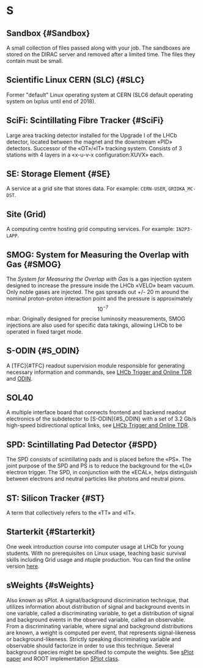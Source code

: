 # S

## Sandbox {#Sandbox}

A small collection of files passed along with your job. The sandboxes are stored on the DIRAC server and removed after a limited time. The files they contain must be small.

## Scientific Linux CERN (SLC) {#SLC}

Former "default" Linux operating system at CERN (SLC6 default operating system on lxplus until end of 2018).

## SciFi: Scintillating Fibre Tracker {#SciFi}

Large area tracking detector installed for the Upgrade I of the LHCb detector, located between the magnet and the downstream «PID» detectors. Successor of the «OT»/«IT» tracking system. Consists of 3 stations with 4 layers in a «x-u-v-x configuration:XUVX» each.

## SE: Storage Element {#SE}

A service at a grid site that stores data. For example: `CERN-USER`, `GRIDKA_MC-DST`.

## Site (Grid)

A computing centre hosting grid computing services. For example: `IN2P3-LAPP`.

## SMOG: System for Measuring the Overlap with Gas {#SMOG}

The _System for Measuring the Overlap with Gas_ is a gas injection system designed to increase the pressure inside the LHCb «VELO» beam vacuum.
Only noble gases are injected. The gas spreads out +/- 20 m around the nominal proton-proton interaction point
and the pressure is approximately $$10^{-7}$$ mbar.
Originally designed for precise luminosity measurements, SMOG injections are also used for specific data takings,
allowing LHCb to be operated in fixed target mode.

## S-ODIN {#S_ODIN}

A [TFC]{#TFC} readout supervision module responsible for generating necessary information and commands, see [LHCb Trigger and Online TDR](https://cds.cern.ch/record/1701361/files/LHCB-TDR-016.pdf) and [ODIN](#ODIN).

## SOL40

A multiple interface board that connects frontend and backend readout electronics of the subdetector to [S-ODIN]{#S_ODIN} with a set of 3.2 Gb/s high-speed bidirectional optical links, see [LHCb Trigger and Online TDR](https://cds.cern.ch/record/1701361/files/LHCB-TDR-016.pdf).  

## SPD: Scintillating Pad Detector {#SPD}

The SPD consists of scintillating pads and is placed before the «PS».
The joint purpose of the SPD and PS is to reduce the background for the «L0» electron trigger.
The SPD, in conjunction with the «ECAL», helps distinguish between electrons and neutral particles like photons and neutral pions.

## ST: Silicon Tracker {#ST}

A term that collectively refers to the «TT» and «IT».

## Starterkit {#Starterkit}

One week introduction course into computer usage at LHCb for young students. With no prerequisites on Linux usage, teaching basic survival skills including Grid usage and ntuple production. You can find the online version [here](https://lhcb.github.io/starterkit-lessons/index.html).

## sWeights {#sWeights}

Also known as sPlot.
A signal/background discrimination technique, that utilizes information about distribution of signal and background events in one variable, called a discriminating variable, to get a distribution of signal and background events in the observed variable, called an observable.
From a discriminating variable, where signal and background distributions are known, a weight is computed per event, that represents signal-likeness or background-likeness.
Strictly speaking discriminating variable and observable should factorize in order to use this technique.
Several background species might be specified to compute the weights. 
See [sPlot paper](https://arxiv.org/abs/physics/0402083) and ROOT implementation [SPlot class](https://root.cern/doc/master/classRooStats_1_1SPlot.html).
